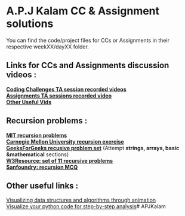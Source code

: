 # A.P.J Kalam CC & Assignment solutions

You can find the code/project files for CCs or Assignments in their respective weekXX/dayXX folder.

## Links for CCs and Assignments discussion videos :

**[Coding Challenges TA session recorded videos](https://drive.google.com/drive/folders/1HHdeUZZGxVNMjWSCGfFB_9LcMNTb2qEW)**  
**[Assignments TA sessions recorded video](https://drive.google.com/drive/folders/14yF4V2XDqXoKKdSZLMXRQ6F0txMJNb8A)**  
**[Other Useful Vids](https://drive.google.com/drive/folders/16hsKcG3xVwg0myZTQAAU9KZ8X0K2of66?usp=sharing)**  


## Recursion problems :

**[MIT recursion problems](https://ocw.mit.edu/courses/electrical-engineering-and-computer-science/6-189-a-gentle-introduction-to-programming-using-python-january-iap-2011/lectures/MIT6_189IAP11_rec_problems.pdf)**  
**[Carnegie Mellon University recursion exercise](http://www.cs.cmu.edu/~tcortina/activate/ct/lab8ques.pdf)**  
**[GeeksForGeeks recusive problem set](https://www.geeksforgeeks.org/recursion-practice-problems-solutions/)** (Attempt **strings, arrays, basic &mathematical** sections)  
**[W3Resource: set of 11 recursive problems](https://www.w3resource.com/python-exercises/data-structures-and-algorithms/python-recursion.php)**  
**[Sanfoundry: recursion MCQ](https://www.sanfoundry.com/python-questions-answers-recursion/)**  
## Other useful links :

[Visualizing data structures and algorithms through animation](https://visualgo.net/en)  
[Visualize your python code for step-by-step analysis](http://www.pythontutor.com/visualize.html#mode=edit)# APJKalam
